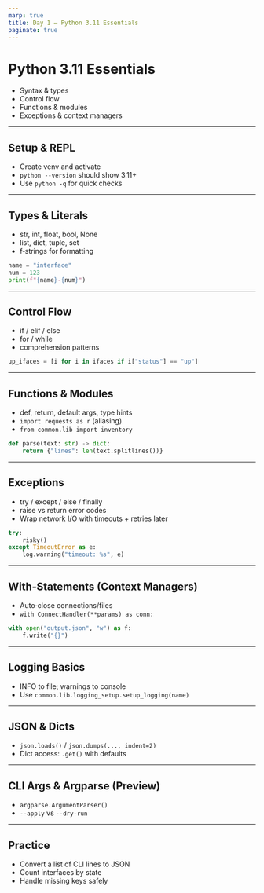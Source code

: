 ```yaml
---
marp: true
title: Day 1 — Python 3.11 Essentials
paginate: true
---
```


# Python 3.11 Essentials

- Syntax & types
- Control flow
- Functions & modules
- Exceptions & context managers

---

## Setup & REPL

- Create venv and activate
- `python --version` should show 3.11+
- Use `python -q` for quick checks

---

## Types & Literals

- str, int, float, bool, None
- list, dict, tuple, set
- f‑strings for formatting

```python
name = "interface"
num = 123
print(f"{name}-{num}")
```

---

## Control Flow

- if / elif / else
- for / while
- comprehension patterns

```python
up_ifaces = [i for i in ifaces if i["status"] == "up"]
```

---

## Functions & Modules

- def, return, default args, type hints
- `import requests as r` (aliasing)
- `from common.lib import inventory`

```python
def parse(text: str) -> dict:
    return {"lines": len(text.splitlines())}
```

---

## Exceptions

- try / except / else / finally
- raise vs return error codes
- Wrap network I/O with timeouts + retries later

```python
try:
    risky()
except TimeoutError as e:
    log.warning("timeout: %s", e)
```

---

## With‑Statements (Context Managers)

- Auto‑close connections/files
- `with ConnectHandler(**params) as conn:`

```python
with open("output.json", "w") as f:
    f.write("{}")
```

---

## Logging Basics

- INFO to file; warnings to console
- Use `common.lib.logging_setup.setup_logging(name)`

---

## JSON & Dicts

- `json.loads()` / `json.dumps(..., indent=2)`
- Dict access: `.get()` with defaults

---

## CLI Args & Argparse (Preview)

- `argparse.ArgumentParser()`
- `--apply` vs `--dry-run`

---

## Practice

- Convert a list of CLI lines to JSON
- Count interfaces by state
- Handle missing keys safely

